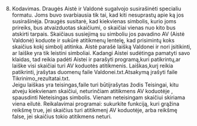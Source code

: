 8.  Kodavimas.
Draugės  Aistė ir Valdonė sugalvojo  susirašinėti specialiu  formatu. Joms buvo 
svarbiausia tik tai, kad kiti nesuprastų apie ką jos susirašinėja. Draugės susitarė, kad kiekvienas 
simbolis, kurio joms prireiks, bus atvaizduotas skaičiumi, o skaičiai vienas nuo kito bus atskirti 
tarpais.  Skaičiaus  susiejimą  su  simboliu  jos  pavadino 
AV  (Aistė  Valdonė)  koduote  ir  sukūrė 
atitikmenų lentelę, kad prisimintų koks skaičius kokį simbolį atitinka.
Aistė parašė laišką Valdonei ir nori įsitikinti,
ar laiške yra tik leistini simboliai. Kadangi Aistei 
sudėtinga pamatyti savo klaidas, tad reikia
padėti Aistei ir parašyti programą,kuri patikrintų,ar 
laiške visi skaičiai turi AV koduotės atitikmenis.
Laiškas,kurį  reikia  patikrinti,  įrašytas  duomenų  faile 
Valdonei.txt.Atsakymą  įrašyti  faile Tikrinimo_rezultatai.txt.  
Jeigu laiškas yra teisingas,faile turi būtiįrašytas žodis Teisingai,  kitu 
atveju  kiekvienam  skaičiui,  neturinčiam atitikmens  AV  koduotėje
,   spausdinti Neteisingas simbolis. Vienam neteisingam skaičiui skiriama viena eilutė.
Reikalavimai programai:
sukurkite funkciją, 
kuri grąžina reikšmę true, jei skaičius turi atitikmenį AV koduotėje, arba 
reikšmę false, jei skaičius tokio atitikmens neturi.
